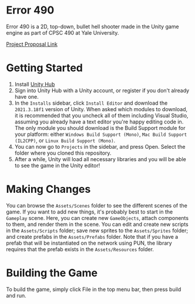 # Error 490
Error 490 is a 2D, top-down, bullet hell shooter made in the Unity game engine as part of CPSC 490 at Yale University.

[Project Proposal Link](https://docs.google.com/document/d/1PstmsY7LsY0eRR9c_-MilDjLpJQR41U93yHbYdIdhLE/edit?usp=sharing)

# Getting Started
1. Install [Unity Hub](https://unity.com/download)
2. Sign into Unity Hub with a Unity account, or register if you don't already have one.
3. In the `Installs` sidebar, click `Install Editor` and download the `2021.3.18f1` version of Unity. When asked which modules to download, it is recommended that you uncheck all of them including Visual Studio, assuming you already have a text editor you're happy editing code in. The only module you should download is the Build Support module for your platform: either `Windows Build Support (Mono)`, `Mac Build Support (IL2CPP)`, or `Linux Build Support (Mono)`.
4. You can now go to `Projects` in the sidebar, and press Open. Select the folder where you cloned this repository.
5. After a while, Unity will load all necessary libraries and you will be able to see the game in the Unity editor!

# Making Changes
You can browse the `Assets/Scenes` folder to see the different scenes of the game. If you want to add new things, it's probably best to start in the `Gameplay` scene. Here, you can create new `GameObjects`, attach components to them, and render them in the scene. You can edit and create new scripts in the `Assets/Scripts` folder; save new sprites to the `Assets/Sprites` folder; and create prefabs in the `Assets/Prefabs` folder. Note that if you have a prefab that will be instantiated on the network using PUN, the library requires that the prefab exists in the `Assets/Resources` folder.

# Building the Game
To build the game, simply click File in the top menu bar, then press build and run.
